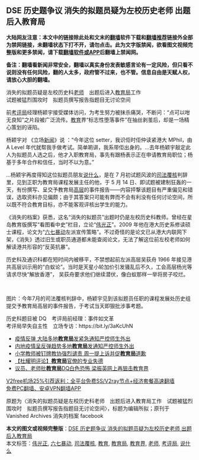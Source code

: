  <h2>DSE 历史题争议 消失的拟题员疑为左校历史老师 出题后入教育局</h2> <p class="notice"><b>大陆网友注意：本文中的链接除此处和文末的<a href="https://github.com/bannedbook/fanqiang" >翻墙</a>软件下载和<a href="https://github.com/killgcd/justmysocks/blob/master/README.md">翻墙推荐</a>链接外全部为禁网链接，未翻墙状态下打不开，请勿点击。此为文字版禁闻，欲看图文视频完整版和更多禁闻，请下载<a href="https://github.com/bannedbook/fanqiang">翻墙软件或APP</a>后翻墙上禁闻网。</p><p>备注：翻墙看新闻非常安全，翻墙以真实身份发表敏感言论有一定风险，但只看不说则没有任何风险，翻的人太多，政府管不过来，也不管。信息自由是天赋人权，请放心大胆的翻墙。</b></p>  <div class="entry">  <p>消失的拟题员疑是左校历史科<a href="https://www.bannedbook.org/bnews/tag/%e8%80%81%e5%b8%88/" class="st_tag internal_tag" rel="tag" title="标签 老师 下的日志">老师</a>　出题后进入<a href="https://www.bannedbook.org/bnews/tag/%E6%95%99%E8%82%B2%E5%B1%80/" class="st_tag internal_tag" rel="tag" title="标签 教育局 下的日志">教育局</a>工作<br /> 试题被猛烈围攻时　拟题员撰写报告指题目无讨论空间</p> <p>前<a href="https://www.bannedbook.org/bnews/tag/%E8%80%83%E8%AF%84%E5%B1%80/" class="st_tag internal_tag" rel="tag" title="标签 考评局 下的日志">考评局</a>经理杨颖宇接受媒体访问，为考生努力被抹杀痛哭，不断问：“点可以咁无良知”之片段被广泛流传。<a href="https://www.bannedbook.org/bnews/tag/%e6%95%99%e8%82%b2/" class="st_tag internal_tag" rel="tag" title="标签 教育 下的日志">教育</a>界“标志性堕落事件”在抽丝剥茧后，却是一场精心策划的诬陷。</p> <p>杨颖宇对 《立场<span class='wp_keywordlink_affiliate'><a href="https://www.bannedbook.org/" title="新闻">新闻</a></span>》说 ：“今年这位 setter，我识佢时佢仲读紧港大 MPhil，由 A Level 年代就帮我手做考试。简单啲讲，我系带佢出身的。&#8230;去年杨颖宇敲定此人为拟题员人选之后，他才入职教育局，事先有跟杨表示正在申请教育局职位；杨基于多年合作和信任，当时不以为意。”</p>  <p>&#8230;杨颖宇再度得知这位拟题员朋友<a href="https://www.bannedbook.org/bnews/tag/%E8%AF%B4%E4%BB%80%E4%B9%88/" class="st_tag internal_tag" rel="tag" title="标签 说什么 下的日志">说什么</a>，是在 7 月初试题风波的<a href="https://www.bannedbook.org/bnews/tag/%e5%8f%b8%e6%b3%95%e8%a6%86%e6%a0%b8/" class="st_tag internal_tag" rel="tag" title="标签 司法覆核 下的日志">司法覆核</a>判辞里，见到正职为教育局课程发展主任的他，于 5 月 14 日、即试题被建制狂轰的一天，有份撰写、呈交予教育局<span class='wp_keywordlink_affiliate'><a href="https://www.bannedbook.org/bnews/ccpdope/" title="中共高层内幕" target="_blank">高层</a></span>的事件报告——内容抨撃该题目有严重偏见和错误，选取资料亦见偏颇；由于其答案只可能有弊而不会有利没有任何讨论空间，所以既不符合教育目标，亦不能客观评核出学生的能力。</p> <p>《消失的档案》获悉，这名“消失的拟题员”出题时仍是左校历史科教师。曾经在星岛教育版撰写“看图看中史”栏目，立论“<a href="https://www.bannedbook.org/bnews/tag/%E4%BC%9F%E5%85%89%E6%AD%A3/" class="st_tag internal_tag" rel="tag" title="标签 伟光正 下的日志">伟光正</a>”。2009 年他在港大历史系修读硕士课程，论文为“<a href="https://www.bannedbook.org/bnews/tag/%E5%85%AD%E4%B8%83%E6%9A%B4%E5%8A%A8/" class="st_tag internal_tag" rel="tag" title="标签 六七暴动 下的日志">六七暴动</a>左派宣传策略”。不过奇怪的是论文已从港大内联网下架，《消失》透过旧生或职员通道都未能查阅论文，无法了解这位前左校老师如何解读港共形容的“反英抗暴”。</p> <p>历史科及通识科都在短时间内被移平，不禁想起前左派高层吴荻舟 1966 年接见港共高层训示用的“白蚁论”。当时是天星小轮加价引发骚乱后不久，工会高层杨光等请求尽快“解放香港”， 吴荻舟要求他们继续潜伏，像白蚁那样一举将房子咬烂。</p>  <p> </p> <p>图片：今年7月的司法覆核判辞中，杨颖宇见到该拟题员任职的课程发展处历史组提交予教育局高层的事件报告，于考试当天即狠批涉事考题。</p> <p>历史科题目被 DQ　考评局前经理：事件如文革<br /> 考评局早失自主性　立场专访：https://bit.ly/3aKcUhN</p>  <ul class='op-related-articles' title='相关阅读'> <li><a href='https://www.bannedbook.org/bnews/cnnews/20201118/1432725.html' target='_blank'>疫情反弹 大陆多地<b>教育局</b>发紧急通知严控师生外出</a></li> <li><a href='https://www.bannedbook.org/bnews/baitai/20201117/1432563.html' target='_blank'>内地疫情呈反弹趋势多地<b>教育局</b>发通知严控师生外出</a></li> <li><a href='https://www.bannedbook.org/bnews/headline/20201011/1412016.html' target='_blank'>小学教师被钉牌教协强烈谴责 周一提上诉并促<b>教育局</b>道歉</a></li> <li><a href='https://www.bannedbook.org/bnews/comments/20201008/1410352.html' target='_blank'>【杜耀明评论】<b>教育局</b>官僚的专业失德</a></li> <li><a href='https://www.bannedbook.org/bnews/headline/20201007/1409597.html' target='_blank'>议员、老师批<b>教育局</b>DQ白色恐怖 梁振英网上再狙击教育界</a></li> </ul> <p class="texttj"> <a href="https://github.com/bannedbook/fanqiang/wiki/V2ray%E6%9C%BA%E5%9C%BA" target="_blank">V2free机场25%引荐返利：全平台免费SS/V2ray节点+经济套餐高速翻墙</a><br/> <a href="https://github.com/bannedbook/fanqiang/wiki/%E7%A6%81%E9%97%BB%E7%BD%91%E5%AE%89%E5%8D%93%E7%BF%BB%E5%A2%99%E6%96%B0%E9%97%BBAPP" target="_blank">免费PC翻墙、安卓VPN翻墙APP</a></p><p>原题为〈消失的拟题员疑是左校历史科老师　出题后进入教育局工作　试题被猛烈围攻时　拟题员撰写报告指题目无讨论空间〉，标题为编辑所拟；原刊于 Vanished Archives 消失的档案 facebook</p><a name='sharetosocial'></a>       <div><b>本文的图文或视频完整版</b>：<a href='https://www.bannedbook.org/bnews/comments/20201228/1456125.html'>DSE 历史题争议 消失的拟题员疑为左校历史老师 出题后入教育局</a></div>  </div><!--END ENTRY--> <div class="postfooter"> <div>本文标签：<a href="https://www.bannedbook.org/bnews/tag/%E4%BC%9F%E5%85%89%E6%AD%A3/" rel="tag">伟光正</a>, <a href="https://www.bannedbook.org/bnews/tag/%E5%85%AD%E4%B8%83%E6%9A%B4%E5%8A%A8/" rel="tag">六七暴动</a>, <a href="https://www.bannedbook.org/bnews/tag/%e5%8f%b8%e6%b3%95%e8%a6%86%e6%a0%b8/" rel="tag">司法覆核</a>, <a href="https://www.bannedbook.org/bnews/tag/%e6%95%99%e8%82%b2/" rel="tag">教育</a>, <a href="https://www.bannedbook.org/bnews/tag/%E6%95%99%E8%82%B2%E5%B1%80/" rel="tag">教育局</a>, <a href="https://www.bannedbook.org/bnews/tag/%E6%95%99%E8%82%B2%E7%95%8C/" rel="tag">教育界</a>, <a href="https://www.bannedbook.org/bnews/tag/%e8%80%81%e5%b8%88/" rel="tag">老师</a>, <a href="https://www.bannedbook.org/bnews/tag/%E8%80%83%E8%AF%84%E5%B1%80/" rel="tag">考评局</a>, <a href="https://www.bannedbook.org/bnews/tag/%E8%AF%B4%E4%BB%80%E4%B9%88/" rel="tag">说什么</a></div>  </div><!--END POSTFOOTER--> 